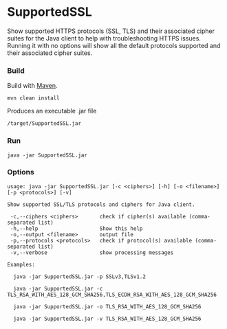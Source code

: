 # SupportedSSL
Show supported HTTPS protocols (SSL, TLS) and their associated cipher suites for the Java client to help with troubleshooting HTTPS issues. Running it with no options will show all the default protocols supported and their associated cipher suites.

### Build

Build with [Maven](https://maven.apache.org/).

```
mvn clean install
```

Produces an executable .jar file

```
/target/SupportedSSL.jar
```


### Run

```
java -jar SupportedSSL.jar
```


### Options

```
usage: java -jar SupportedSSL.jar [-c <ciphers>] [-h] [-o <filename>] [-p <protocols>] [-v]

Show supported SSL/TLS protocols and ciphers for Java client.

 -c,--ciphers <ciphers>       check if cipher(s) available (comma-separated list)
 -h,--help                    Show this help
 -o,--output <filename>       output file
 -p,--protocols <protocols>   check if protocol(s) available (comma-separated list)
 -v,--verbose                 show processing messages

Examples:

  java -jar SupportedSSL.jar -p SSLv3,TLSv1.2

  java -jar SupportedSSL.jar -c TLS_RSA_WITH_AES_128_GCM_SHA256,TLS_ECDH_RSA_WITH_AES_128_GCM_SHA256

  java -jar SupportedSSL.jar -o TLS_RSA_WITH_AES_128_GCM_SHA256

  java -jar SupportedSSL.jar -v TLS_RSA_WITH_AES_128_GCM_SHA256
```
